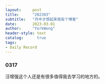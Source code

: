 ```yaml
---
layout:     post
title:      "202303"
subtitle:   "月中才想起来我有个博客"
date:       2023-03-01
author:     "YorkWong"
header-style: text
catalog:      true
tags:
- Daily Record
---
```

### 0317
汪增强这个人还是有很多值得我去学习的地方的。

